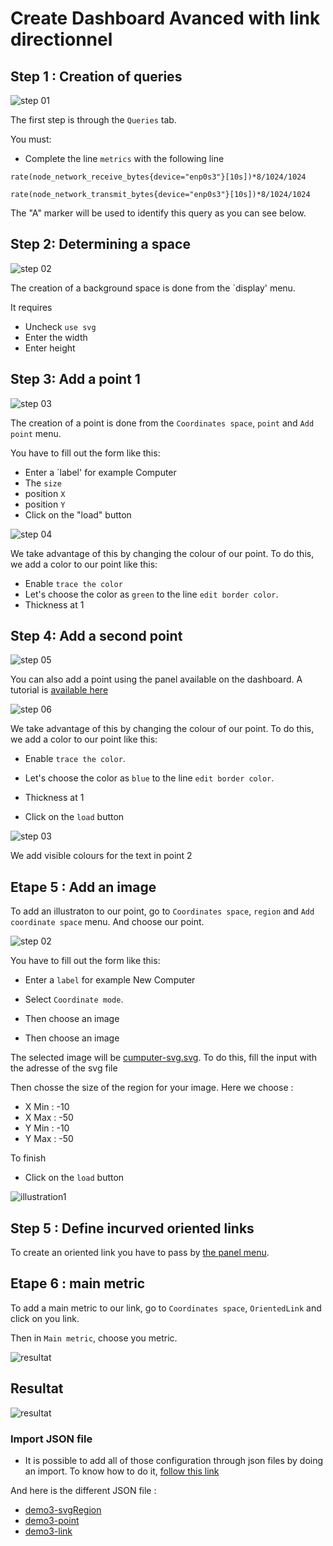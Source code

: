 # Create Dashboard Avanced with link  directionnel



## Step 1 : Creation of queries

![step 01](../../screenshots/demo/tutorial3/query.jpg)

The first step is through the `Queries` tab.

You must:

- Complete the line `metrics` with the following line

```
rate(node_network_receive_bytes{device="enp0s3"}[10s])*8/1024/1024

rate(node_network_transmit_bytes{device="enp0s3"}[10s])*8/1024/1024
```

The "A" marker will be used to identify this query as you can see below.




## Step 2: Determining a space



![step 02](../../screenshots/demo/tutorial3/display.jpg)


The creation of a background space is done from the `display' menu.

It requires 

- Uncheck `use svg`
- Enter the width
- Enter height



## Step 3: Add a point 1

![step 03](../../screenshots/demo/tutorial3/point1.jpg)


The creation of a point is done from the `Coordinates space`, `point` and `Add point` menu.

You have to fill out the form like this: 

- Enter a `label' for example Computer
- The `size` 
- position `X`
- position `Y`
- Click on the "load" button




![step 04](../../screenshots/demo/tutorial3/point1-color.jpg)

We take advantage of this by changing the colour of our point. To do this, we add a color to our point like this: 

- Enable `trace the color`
- Let's choose the color as `green` to the line `edit border color`.
- Thickness at 1


## Step 4: Add a second point


![step 05](../../screenshots/demo/tutorial3/point2-sample.jpg)

You can also add a point using the panel available on the dashboard. A tutorial is [available here](../panel/panel-point.md)


![step 06](../../screenshots/demo/tutorial3/point2-color.jpg)


We take advantage of this by changing the colour of our point. To do this, we add a color to our point like this: 

- Enable `trace the color`.
- Let's choose the color as `blue` to the line `edit border color`.
- Thickness at 1


- Click on the `load` button



![step 03](../../screenshots/demo/tutorial3/point2-text.jpg)

We add visible colours for the text in point 2


## Etape 5 : Add an image 


To add an illustraton to our point, go to `Coordinates space`, `region` and `Add coordinate space` menu. And choose our point.

![step 02](../../screenshots/demo/tutorial1/CoordinateMode.png)

You have to fill out the form like this: 

- Enter a `label` for example New Computer
- Select `Coordinate mode`.
- Then choose an image

- Then choose an image

The selected image will be [cumputer-svg.svg](../../resource/computer-svg.svg). To do this, fill the input with the adresse of the svg file

Then chosse the size of the region for your image. Here we choose :
- X Min : -10
- X Max : -50
- Y Min : -10
- Y Max : -50

To finish
- Click on the `load` button


![illustration1](../../screenshots/demo/tutorial3/illustration1.jpg)





## Step 5 : Define incurved oriented links

To create an oriented link you have to pass by [the panel menu](../panel/panel-incurved-link.md).

## Etape 6 : main metric

To add a main metric to our link, go to `Coordinates space`, `OrientedLink` and click on you link.

Then in `Main metric`, choose you metric.

![resultat](../../screenshots/demo/tutorial3/MainMetricLink.png)




## Resultat


![resultat](../../screenshots/demo/tutorial3/resultat.jpg)



### Import JSON file

- It is possible to add all of those configuration through json files by doing an import. To know how to do it, [follow this link](../editor/import.md)

And here is the different JSON file :

- [demo3-svgRegion](../../resource/demo3-region.json) 
- [demo3-point](../../resource/demo3-point.json)
- [demo3-link](../../resource/demo3-link.json)

